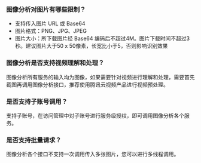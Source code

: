 ### 图像分析对图片有哪些限制？
- 支持传入图片 URL 或 Base64 
- 图片格式：PNG、JPG、JPEG
- 图片大小：所下载图片经 Base64 编码后不超过4M。图片下载时间不超过3秒。建议图片大于50 x 50像素，长宽比小于5，否则影响识别效果  



### 图像分析是否支持视频理解和处理？
图像分析所有服务的输入均为图像，如果需要针对视频进行理解和处理，需要首先截图再调用图像分析接口，推荐使用腾讯云视频产品进行视频预处理。

### 是否支持子账号调用？
支持子账号，在访问管理中对子账号进行服务级授权，即可调用图像分析各个服务。

### 是否支持批量请求？
图像分析各个接口不支持一次调用传入多张图片，您可以进行多线程调用。



